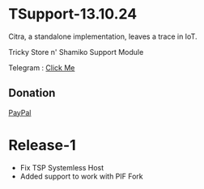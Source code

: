 # TSupport-13.10.24

Citra, a standalone implementation, leaves a trace in IoT.

Tricky Store n' Shamiko Support Module

Telegram : [Click Me](https://t.me/citraintegritytrick/3)
## Donation
[PayPal](https://paypal.me/CitraStanalone?country.x=US&locale.x=en_US)

# Release-1
- Fix TSP Systemless Host
- Added support to work with PIF Fork